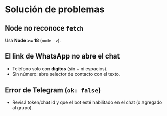 # Solución de problemas

## Node no reconoce `fetch`
Usá **Node >= 18** (`node -v`).

## El link de WhatsApp no abre el chat
- Teléfono solo con **dígitos** (sin + ni espacios).
- Sin número: abre selector de contacto con el texto.

## Error de Telegram (`ok: false`)
- Revisá token/chat id y que el bot esté habilitado en el chat (o agregado al grupo).
